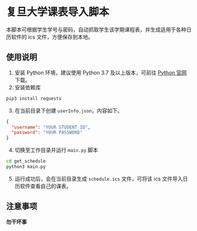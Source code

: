 # 复旦大学课表导入脚本
本脚本可根据学生学号与密码，自动抓取学生该学期课程表，并生成适用于各种日历软件的 ics 文件，方便保存到本地。
## 使用说明
1. 安装 Python 环境，建议使用 Python 3.7 及以上版本，可前往 [Python 官网](https://www.python.org) 下载。
2. 安装依赖库
```bash
pip3 install requests
```
3. 在当前目录下创建 `userInfo.json`，内容如下。
```json
{
  "username": "YOUR STUDENT ID",
  "password": "YOUR PASSWORD"
}
```
4. 切换至工作目录并运行 `main.py` 脚本
```bash
cd get_schedule
python3 main.py
```
5. 运行成功后，会在当前目录生成 `schedule.ics` 文件，可将该 ics 文件导入日历软件查看自己的课表。
## 注意事项
**勿干坏事**
